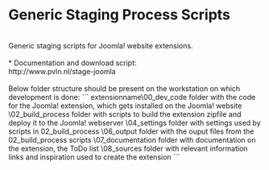 # Generic Staging Process Scripts<br/>
<br/>		
Generic staging scripts for Joomla! website extensions.<br/>
<br/>
* Documentation and download script: <br/>
http://www.pvln.nl/stage-joomla <br/>
<br/>
Below folder structure should be present on the workstation on which development is done:
```
extensionname\00_dev_code       folder with the code for the Joomla! extension, 
                               which gets installed on the Joomla! website
            \02_build_process  folder with scripts to build the extension zipfile
                               and deploy it to the Joomla! webserver
            \04_settings       folder with settings used by scripts in 02_build_process
            \06_output         folder with the ouput files from the 02_build_process scripts
            \07_documentation  folder with documentation on the extension, the ToDo list
            \08_sources        folder with relevant information links and inspiration
                               used to create the extension
```
